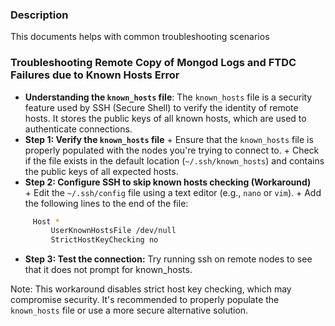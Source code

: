 ### Description
This documents helps with common troubleshooting scenarios

### Troubleshooting Remote Copy of Mongod Logs and FTDC Failures due to Known Hosts Error

* **Understanding the `known_hosts` file**: The `known_hosts` file is a security feature used by SSH (Secure Shell) to verify the identity of remote hosts. It stores the public keys of all known hosts, which are used to authenticate connections.
* **Step 1: Verify the `known_hosts` file**
        + Ensure that the `known_hosts` file is properly populated with the nodes you're trying to connect to.
        + Check if the file exists in the default location (`~/.ssh/known_hosts`) and contains the public keys of all expected hosts.
* **Step 2: Configure SSH to skip known hosts checking (Workaround)**   
        + Edit the `~/.ssh/config` file using a text editor (e.g., `nano` or `vim`).
        + Add the following lines to the end of the file:  
```bash
     Host *
         UserKnownHostsFile /dev/null
         StrictHostKeyChecking no
```   

* **Step 3: Test the connection:** Try running ssh on remote nodes to see that it does not prompt for known_hosts. 

Note: This workaround disables strict host key checking, which may compromise security. It's recommended to properly populate the `known_hosts` file or use a more secure alternative solution.

